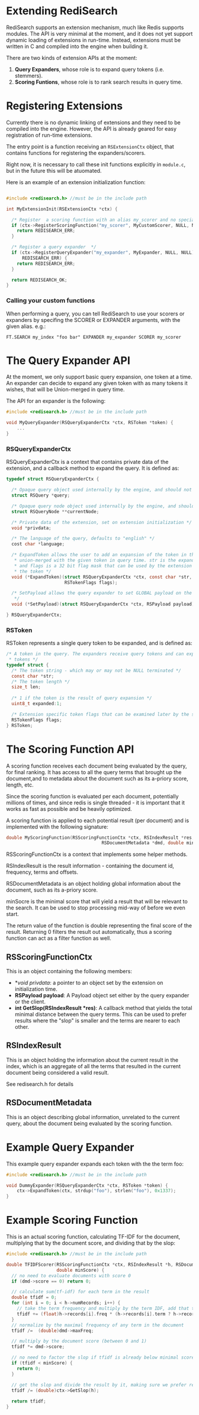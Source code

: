 # Extending RediSearch

RediSearch supports an extension mechanism, much like Redis supports modules. The API is very minimal at the moment, and it does not yet support dynamic loading of extensions in run-time. Instead, extensions must be written in C and compiled into the engine when building it.

There are two kinds of extension APIs at the moment: 

1. **Query Expanders**, whose role is to expand query tokens (i.e. stemmers).
2. **Scoring Funtions**, whose role is to rank search results in query time.

# Registering Extensions

Currently there is no dynamic linking of extensions and they need to be compiled into the engine. However, the API is already geared for easy registration of run-time extensions. 

The entry point is a function receiving an `RSExtensionCtx` object, that contains functions for registering the expanders/scorers. 

Right now, it is necessary to call these init functions explicitly in `module.c`, but in the future this will be atuomated.

Here is an example of an extension initialization function:

```c

#include <redisearch.h> //must be in the include path

int MyExtensionInit(RSExtensionCtx *ctx) {

  /* Register  a scoring function with an alias my_scorer and no special private data and free function */
  if (ctx->RegisterScoringFunction("my_scorer", MyCustomScorer, NULL, NULL) == REDISEARCH_ERR) {
    return REDISEARCH_ERR;
  }

  /* Register a query expander  */
  if (ctx->RegisterQueryExpander("my_expander", MyExpander, NULL, NULL) ==
      REDISEARCH_ERR) {
    return REDISEARCH_ERR;
  }

  return REDISEARCH_OK;
}
```

### Calling your custom functions

When performing a query, you can tell RediSearch to use your scorers or expanders by specifing the SCORER or EXPANDER arguments, with the given alias.
e.g.:

```
FT.SEARCH my_index "foo bar" EXPANDER my_expander SCORER my_scorer
```

# The Query Expander API

At the moment, we only support basic query expansion, one token at a time. An expander can decide to expand any given token with as many tokens it wishes, that will be Union-merged in query time.

The API for an expander is the following:

```c
#include <redisearch.h> //must be in the include path

void MyQueryExpander(RSQueryExpanderCtx *ctx, RSToken *token) {
    ...
}
```

### RSQueryExpanderCtx

RSQueryExpanderCtx is a context that contains private data of the extension, and a callback method to expand the query. It is defined as:

```c
typedef struct RSQueryExpanderCtx {

  /* Opaque query object used internally by the engine, and should not be accessed */
  struct RSQuery *query;

  /* Opaque query node object used internally by the engine, and should not be accessed */
  struct RSQueryNode **currentNode;

  /* Private data of the extension, set on extension initialization */
  void *privdata;

  /* The language of the query, defaults to "english" */
  cost char *language;

  /* ExpandToken allows the user to add an expansion of the token in the query, that will be
   * union-merged with the given token in query time. str is the expanded string, len is its length,
   * and flags is a 32 bit flag mask that can be used by the extension to set private information on
   * the token */
  void (*ExpandToken)(struct RSQueryExpanderCtx *ctx, const char *str, size_t len,
                      RSTokenFlags flags);

  /* SetPayload allows the query expander to set GLOBAL payload on the query (not unique per token)
   */
  void (*SetPayload)(struct RSQueryExpanderCtx *ctx, RSPayload payload);

} RSQueryExpanderCtx;
```

### RSToken

RSToken represents a single query token to be expanded, and is defined as:


```c
/* A token in the query. The expanders receive query tokens and can expand the query with more query
 * tokens */
typedef struct {
  /* The token string - which may or may not be NULL terminated */
  const char *str;
  /* The token length */
  size_t len;
  
  /* 1 if the token is the result of query expansion */
  uint8_t expanded:1;

  /* Extension specific token flags that can be examined later by the scoring function */
  RSTokenFlags flags;
} RSToken;

```

# The Scoring Function API

A scoring function receives each document being evaluated by the query, for final ranking. 
It has access to all the query terms that brought up the document,and to metadata about the
document such as its a-priory score, length, etc.

Since the scoring function is evaluated per each document, potentially millions of times, and since
redis is single threaded - it is important that it works as fast as possible and be heavily optimized. 

A scoring function is applied to each potential result (per document) and is implemented with the following signature:

```c
double MyScoringFunction(RSScoringFunctionCtx *ctx, RSIndexResult *res,
                                    RSDocumentMetadata *dmd, double minScore);
```

RSScoringFunctionCtx is a context that implements some helper methods. 

RSIndexResult is the result information - containing the document id, frequency, terms and offsets. 

RSDocumentMetadata is an object holding global information about the document, such as its a-priory score. 

minSocre is the minimal score that will yield a result that will be relevant to the search. It can be used to stop processing mid-way of before we even start.

The return value of the function is double representing the final score of the result. Returning 0 filters the result out automatically, thus a scoring function can act as a filter function as well.

## RSScoringFunctionCtx

This is an object containing the following members:

* **void *privdata**: a pointer to an object set by the extension on initialization time.
* **RSPayload payload**: A Payload object set either by the query expander or the client.
* **int GetSlop(RSIndexResult *res)**: A callback method that yields the total minimal distance between the query terms. This can be used to prefer results where the "slop" is smaller and the terms are nearer to each other.

## RSIndexResult

This is an object holding the information about the current result in the index, which is an aggregate of all the terms that resulted in the current document being considered a valid result.

See redisearch.h for details

## RSDocumentMetadata

This is an object describing global information, unrelated to the current query, about the document being evaluated by the scoring function. 


# Example Query Expander

This example query expander expands each token with the the term foo:

```c
#include <redisearch.h> //must be in the include path

void DummyExpander(RSQueryExpanderCtx *ctx, RSToken *token) {
    ctx->ExpandToken(ctx, strdup("foo"), strlen("foo"), 0x1337);  
}
```

# Example Scoring Function

This is an actual scoring function, calculating TF-IDF for the document, multiplying that by the document score, and dividing that by the slop:

```c
#include <redisearch.h> //must be in the include path

double TFIDFScorer(RSScoringFunctionCtx *ctx, RSIndexResult *h, RSDocumentMetadata *dmd,
                   double minScore) {
  // no need to evaluate documents with score 0 
  if (dmd->score == 0) return 0;

  // calculate sum(tf-idf) for each term in the result
  double tfidf = 0;
  for (int i = 0; i < h->numRecords; i++) {
    // take the term frequency and multiply by the term IDF, add that to the total
    tfidf += (float)h->records[i].freq * (h->records[i].term ? h->records[i].term->idf : 0);
  }
  // normalize by the maximal frequency of any term in the document   
  tfidf /=  (double)dmd->maxFreq;

  // multiply by the document score (between 0 and 1)
  tfidf *= dmd->score;

  // no need to factor the slop if tfidf is already below minimal score
  if (tfidf < minScore) {
    return 0;
  }

  // get the slop and divide the result by it, making sure we prefer results with closer terms
  tfidf /= (double)ctx->GetSlop(h);
  
  return tfidf;
}
```